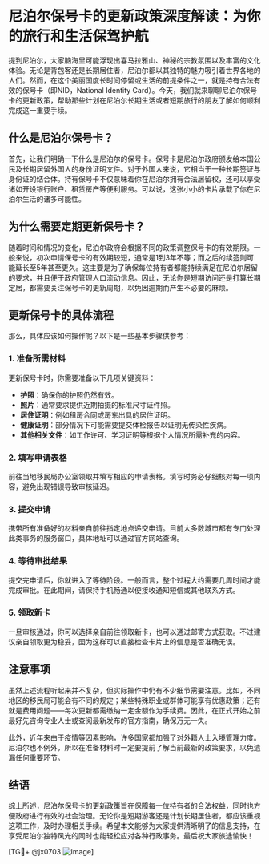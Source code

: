 # 尼泊尔保号卡的更新政策深度解读：为你的旅行和生活保驾护航

提到尼泊尔，大家脑海里可能浮现出喜马拉雅山、神秘的宗教氛围以及丰富的文化体验。无论是背包客还是长期居住者，尼泊尔都以其独特的魅力吸引着世界各地的人们。然而，在这个美丽国度长时间停留或生活的前提条件之一，就是持有合法有效的保号卡（即NID，National Identity Card）。今天，我们就来聊聊尼泊尔保号卡的更新政策，帮助那些计划在尼泊尔长期生活或者短期旅行的朋友了解如何顺利完成这一重要手续。

## 什么是尼泊尔保号卡？

首先，让我们明确一下什么是尼泊尔的保号卡。保号卡是尼泊尔政府颁发给本国公民及长期居留外国人的身份证明文件。对于外国人来说，它相当于一种长期签证与身份证的结合体。持有保号卡不仅意味着你在尼泊尔拥有合法居留权，还可以享受诸如开设银行账户、租赁房产等便利服务。可以说，这张小小的卡片承载了你在尼泊尔生活的诸多可能性。

## 为什么需要定期更新保号卡？

随着时间和情况的变化，尼泊尔政府会根据不同的政策调整保号卡的有效期限。一般来说，初次申请保号卡的有效期较短，通常是1到3年不等；而之后的续签则可能延长至5年甚至更久。这主要是为了确保每位持有者都能持续满足在尼泊尔居留的要求，并且便于政府管理人口流动信息。因此，无论你是短期访问还是打算长期定居，都需要关注保号卡的更新周期，以免因逾期而产生不必要的麻烦。

## 更新保号卡的具体流程

那么，具体应该如何操作呢？以下是一些基本步骤供参考：

### 1. 准备所需材料
更新保号卡时，你需要准备以下几项关键资料：
- **护照**：确保你的护照仍然有效。
- **照片**：通常要求提供近期拍摄的标准尺寸证件照。
- **居住证明**：例如租房合同或房东出具的居住证明。
- **健康证明**：部分情况下可能需要提交体检报告以证明无传染性疾病。
- **其他相关文件**：如工作许可、学习证明等根据个人情况所需补充的内容。

### 2. 填写申请表格
前往当地移民局办公室领取并填写相应的申请表格。填写时务必仔细核对每一项内容，避免出现错误导致审核延迟。

### 3. 提交申请
携带所有准备好的材料亲自前往指定地点递交申请。目前大多数城市都有专门处理此类事务的服务窗口，具体地址可以通过官方网站查询。

### 4. 等待审批结果
提交完申请后，你就进入了等待阶段。一般而言，整个过程大约需要几周时间才能完成审批。在此期间，请保持手机畅通以便接收通知短信或其他联系方式。

### 5. 领取新卡
一旦审核通过，你可以选择亲自前往领取新卡，也可以通过邮寄方式获取。不过建议亲自领取更为稳妥，因为这样可以直接检查卡片上的信息是否准确无误。

## 注意事项

虽然上述流程听起来并不复杂，但实际操作中仍有不少细节需要注意。比如，不同地区的移民局可能会有不同的规定；某些特殊职业或群体可能享有优惠政策；还有就是费用问题——每次更新都需缴纳一定金额作为手续费。因此，在正式开始之前最好先咨询专业人士或查阅最新发布的官方指南，确保万无一失。

此外，近年来由于疫情等因素影响，许多国家都加强了对外籍人士入境管理力度。尼泊尔也不例外，所以在准备材料时一定要提前了解当前最新的政策要求，以免遗漏任何重要环节。

## 结语

综上所述，尼泊尔保号卡的更新政策旨在保障每一位持有者的合法权益，同时也方便政府进行有效的社会治理。无论你是短期游客还是计划长期居住者，都应该重视这项工作，及时办理相关手续。希望本文能够为大家提供清晰明了的信息支持，在享受尼泊尔独特风光的同时也能轻松应对各种行政事务。最后祝大家旅途愉快！

[TG💪+ @jx0703 ![Image](https://github.com/user-attachments/assets/dbca1d08-cadb-493c-b0ec-ad6f7a83f270)]